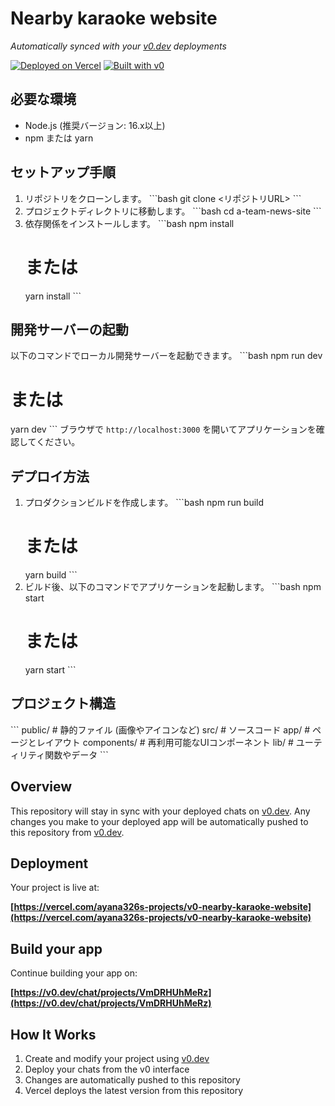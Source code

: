 # Nearby karaoke website

*Automatically synced with your [v0.dev](https://v0.dev) deployments*

[![Deployed on Vercel](https://img.shields.io/badge/Deployed%20on-Vercel-black?style=for-the-badge&logo=vercel)](https://vercel.com/ayana326s-projects/v0-nearby-karaoke-website)
[![Built with v0](https://img.shields.io/badge/Built%20with-v0.dev-black?style=for-the-badge)](https://v0.dev/chat/projects/VmDRHUhMeRz)

## 必要な環境
- Node.js (推奨バージョン: 16.x以上)
- npm または yarn

## セットアップ手順
1. リポジトリをクローンします。
   \`\`\`bash
   git clone <リポジトリURL>
   \`\`\`
2. プロジェクトディレクトリに移動します。
   \`\`\`bash
   cd a-team-news-site
   \`\`\`
3. 依存関係をインストールします。
   \`\`\`bash
   npm install
   # または
   yarn install
   \`\`\`

## 開発サーバーの起動
以下のコマンドでローカル開発サーバーを起動できます。
\`\`\`bash
npm run dev
# または
yarn dev
\`\`\`
ブラウザで `http://localhost:3000` を開いてアプリケーションを確認してください。

## デプロイ方法
1. プロダクションビルドを作成します。
   \`\`\`bash
   npm run build
   # または
   yarn build
   \`\`\`
2. ビルド後、以下のコマンドでアプリケーションを起動します。
   \`\`\`bash
   npm start
   # または
   yarn start
   \`\`\`

## プロジェクト構造
\`\`\`
public/       # 静的ファイル (画像やアイコンなど)
src/          # ソースコード
  app/        # ページとレイアウト
  components/ # 再利用可能なUIコンポーネント
  lib/        # ユーティリティ関数やデータ
\`\`\`

## Overview

This repository will stay in sync with your deployed chats on [v0.dev](https://v0.dev).
Any changes you make to your deployed app will be automatically pushed to this repository from [v0.dev](https://v0.dev).

## Deployment

Your project is live at:

**[https://vercel.com/ayana326s-projects/v0-nearby-karaoke-website](https://vercel.com/ayana326s-projects/v0-nearby-karaoke-website)**

## Build your app

Continue building your app on:

**[https://v0.dev/chat/projects/VmDRHUhMeRz](https://v0.dev/chat/projects/VmDRHUhMeRz)**

## How It Works

1. Create and modify your project using [v0.dev](https://v0.dev)
2. Deploy your chats from the v0 interface
3. Changes are automatically pushed to this repository
4. Vercel deploys the latest version from this repository
